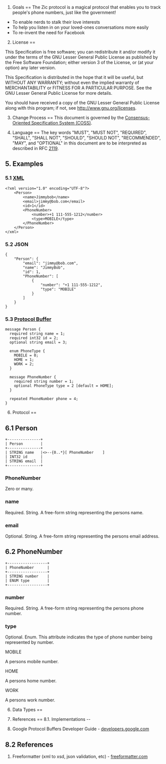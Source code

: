 1. Goals
==
The Zic protocol is a magical protocol that enables you to track people's phone numbers, just like the government!

* To enable nerds to stalk their love interests
* To help you listen in on your loved-ones conversations more easily
* To re-invent the need for Facebook

2. License
==

This Specification is free software; you can redistribute it and/or modify it under the terms of the GNU Lesser General Public License as published by the Free Software Foundation; either version 3 of the License, or (at your option) any later version.

This Specification is distributed in the hope that it will be useful, but WITHOUT ANY WARRANTY; without even the implied warranty of MERCHANTABILITY or FITNESS FOR A PARTICULAR PURPOSE. See the GNU Lesser General Public License for more details.

You should have received a copy of the GNU Lesser General Public License along with this program; if not, see <http://www.gnu.org/licenses>.

3. Change Process
==
This document is governed by the [Consensus-Oriented Specification System (COSS)](http://www.digistan.org/spec:1/COSS).


4. Language
==
The key words "MUST", "MUST NOT", "REQUIRED", "SHALL", "SHALL NOT", "SHOULD", "SHOULD NOT", "RECOMMENDED", "MAY", and "OPTIONAL" in this document are to be interpreted as described in RFC [2119](http://www.ietf.org/rfc/rfc2119.txt).

## 5. Examples
### 5.1 [XML](https://github.com/csirtgadgets/zic-protocol/blob/master/src/xml/main.xsd)

```
<?xml version="1.0" encoding="UTF-8"?>
    <Person>
        <name>Jimmybob</name>
        <email>jimmy@bob.com</email>
        <id>1</id>
        <PhoneNumber>
            <number>+1 111-555-1212</number>
            <type>MOBILE</type>
        </PhoneNumber>
    </Person>
</xml>
```
### 5.2 JSON

```
{
    "Person": {
        "email": "jimmy@bob.com",
        "name": "JimmyBob",
        "id": 1,
        "PhoneNumber": [
            {
                "number": "+1 111-555-1212",
                "type": "MOBILE"
            }
        ]
    }
}
```

### 5.3 [Protocol Buffer](https://github.com/csirtgadgets/zic-protocol/blob/master/src/pb/main.proto)

```
message Person {
  required string name = 1;
  required int32 id = 2;
  optional string email = 3;

  enum PhoneType {
    MOBILE = 0;
    HOME = 1;
    WORK = 2;
  }

  message PhoneNumber {
    required string number = 1;
    optional PhoneType type = 2 [default = HOME];
  }

  repeated PhoneNumber phone = 4;
}
```

6. Protocol
==
## 6.1 Person
```
+---------------+
| Person        |
+---------------+
| STRING name   |<>--{0..*}[ PhoneNumber    ]
| INT32 id      |
| STRING email  |
+---------------+
```

### PhoneNumber
Zero or many.

### name
Required. String. A free-form string representing the persons name.

### email
Optional. String. A free-form string representing the persons email address.

## 6.2 PhoneNumber
```
+------------------+
| PhoneNumber      |
+------------------+
| STRING number    |
| ENUM type        |
+------------------+
```

### number
Required. String. A free-form string representing the persons phone number.

### type
Optional. Enum. This attribute indicates the type of phone number being represented by number.

MOBILE

A persons mobile number.

HOME

A persons home number.

WORK

A persons work number.

6. Data Types
==

8. References
==
8.1. Implementations
--
1. Google Protocol Buffers Developer Guide - [developers.google.com](https://developers.google.com/protocol-buffers/docs/overview)

8.2 References
--
1. Freeformatter (xml to xsd, json validation, etc) - [freeformatter.com](http://www.freeformatter.com/)